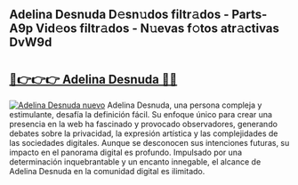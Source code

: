 ## Adelina Desnuda D𝚎sn𝚞dos filtr𝚊dos - Parts-A9p Vid𝚎os filtr𝚊dos - N𝚞evas f𝚘tos atr𝚊ctivas DvW9d

# <h2><a href="http://mb2k6m.tromn.icu/?c=Adelina+Desnuda">🔗👉👉👉 Adelina Desnuda 🔗🔗</a></h2>

[![Adelina Desnuda nuevo](https://i.imgur.com/pEAQMta.gif)](http://mb2k6m.tromn.icu/?c=Adelina+Desnuda)
Adelina Desnuda, una persona compleja y estimulante, desafía la definición fácil. Su enfoque único para crear una presencia en la web ha fascinado y provocado observadores, generando debates sobre la privacidad, la expresión artística y las complejidades de las sociedades digitales. Aunque se desconocen sus intenciones futuras, su impacto en el panorama digital es profundo. Impulsado por una determinación inquebrantable y un encanto innegable, el alcance de Adelina Desnuda en la comunidad digital es ilimitado.
